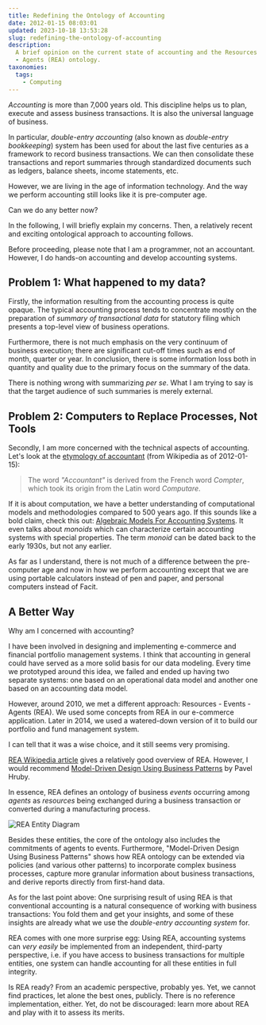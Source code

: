 ```yaml
---
title: Redefining the Ontology of Accounting
date: 2012-01-15 08:03:01
updated: 2023-10-18 13:53:28
slug: redefining-the-ontology-of-accounting
description:
  A brief opinion on the current state of accounting and the Resources - Events
  - Agents (REA) ontology.
taxonomies:
  tags:
    - Computing
---
```


_Accounting_ is more than 7,000 years old. This discipline helps us to plan,
execute and assess business transactions. It is also the universal language of
business.

In particular, _double-entry accounting_ (also known as _double-entry
bookkeeping_) system has been used for about the last five centuries as a
framework to record business transactions. We can then consolidate these
transactions and report summaries through standardized documents such as
ledgers, balance sheets, income statements, etc.

However, we are living in the age of information technology. And the way we
perform accounting still looks like it is pre-computer age.

Can we do any better now?

In the following, I will briefly explain my concerns. Then, a relatively recent
and exciting ontological approach to accounting follows.

<!--more-->

Before proceeding, please note that I am a programmer, not an accountant.
However, I do hands-on accounting and develop accounting systems.

## Problem 1: What happened to my data?

Firstly, the information resulting from the accounting process is quite opaque.
The typical accounting process tends to concentrate mostly on the preparation of
_summary of transactional data_ for statutory filing which presents a top-level
view of business operations.

Furthermore, there is not much emphasis on the very continuum of business
execution; there are significant cut-off times such as end of month, quarter or
year. In conclusion, there is some information loss both in quantity and quality
due to the primary focus on the summary of the data.

There is nothing wrong with summarizing _per se_. What I am trying to say is
that the target audience of such summaries is merely external.

## Problem 2: Computers to Replace Processes, Not Tools

Secondly, I am more concerned with the technical aspects of accounting. Let's
look at the [etymology of accountant] (from Wikipedia as of 2012-01-15):

> The word _"Accountant"_ is derived from the French word _Compter_, which took
> its origin from the Latin word _Computare_.

If it is about computation, we have a better understanding of computational
models and methodologies compared to 500 years ago. If this sounds like a bold
claim, check this out: [Algebraic Models For Accounting Systems]. It even talks
about _monoids_ which can characterize certain accounting systems with special
properties. The term _monoid_ can be dated back to the early 1930s, but not any
earlier.

As far as I understand, there is not much of a difference between the
pre-computer age and now in how we perform accounting except that we are using
portable calculators instead of pen and paper, and personal computers instead of
Facit.

## A Better Way

Why am I concerned with accounting?

I have been involved in designing and implementing e-commerce and financial
portfolio management systems. I think that accounting in general could have
served as a more solid basis for our data modeling. Every time we prototyped
around this idea, we failed and ended up having two separate systems: one based
on an operational data model and another one based on an accounting data model.

However, around 2010, we met a different approach: Resources - Events - Agents
(REA). We used some concepts from REA in our e-commerce application. Later in
2014, we used a watered-down version of it to build our portfolio and fund
management system.

I can tell that it was a wise choice, and it still seems very promising.

[REA Wikipedia article] gives a relatively good overview of REA. However, I
would recommend [Model-Driven Design Using Business Patterns] by Pavel Hruby.

In essence, REA defines an ontology of business _events_ occurring among
_agents_ as _resources_ being exchanged during a business transaction or
converted during a manufacturing process.

![REA Entity Diagram](./REA_entity_diagram.png)

Besides these entities, the core of the ontology also includes the commitments
of agents to events. Furthermore, "Model-Driven Design Using Business Patterns"
shows how REA ontology can be extended via policies (and various other patterns)
to incorporate complex business processes, capture more granular information
about business transactions, and derive reports directly from first-hand data.

As for the last point above: One surprising result of using REA is that
conventional accounting is a natural consequence of working with business
transactions: You fold them and get your insights, and some of these insights
are already what we use the _double-entry accounting system_ for.

REA comes with one more surprise egg: Using REA, accounting systems can _very
easily_ be implemented from an independent, third-party perspective, i.e. if you
have access to business transactions for multiple entities, one system can
handle accounting for all these entities in full integrity.

Is REA ready? From an academic perspective, probably yes. Yet, we cannot find
practices, let alone the best ones, publicly. There is no reference
implementation, either. Yet, do not be discouraged: learn more about REA and
play with it to assess its merits.

<!-- REFERENCES -->

[etymology of accountant]: http://en.wikipedia.org/wiki/Accounting#Etymology
[Algebraic Models For Accounting Systems]:
  https://www.researchgate.net/publication/275209178_Algebraic_Models_for_Accounting_Systems
[REA Wikipedia Article]: http://en.wikipedia.org/wiki/Resources,_Events,_Agents
[Model-Driven Design Using Business Patterns]:
  https://www.researchgate.net/publication/220689230_Model-Driven_Design_Using_Business_Patterns
